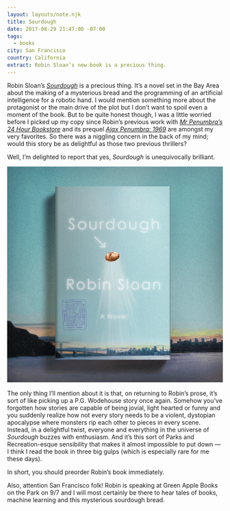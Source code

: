```yaml
---
layout: layouts/note.njk
title: Sourdough
date: 2017-08-29 21:47:00 -07:00
tags:
  - books
city: San Francisco
country: California
extract: Robin Sloan’s new book is a precious thing.
---
```


Robin Sloan’s [_Sourdough_](https://www.robinsloan.com/books/sourdough/) is a precious thing. It’s a novel set in the Bay Area about the making of a mysterious bread and the programming of an artificial intelligence for a robotic hand. I would mention something more about the protagonist or the main drive of the plot but I don’t want to spoil even a moment of the book. But to be quite honest though, I was a little worried before I picked up my copy since Robin’s previous work with [_Mr Penumbra’s 24 Hour Bookstore_](https://www.robinsloan.com/books/penumbra/) and its prequel [_Ajax Penumbra: 1969_](https://www.amazon.com/Ajax-Penumbra-1969-Robin-Sloan/dp/1782395172) are amongst my very favorites. So there was a niggling concern in the back of my mind; would this story be as delightful as those two previous thrillers?

Well, I’m delighted to report that yes, _Sourdough_ is unequivocally brilliant.

![sourdough-cover-animation.gif](/images/sourdough-cover-animation.gif)

The only thing I’ll mention about it is that, on returning to Robin’s prose, it’s sort of like picking up a P.G. Wodehouse story once again. Somehow you’ve forgotten how stories are capable of being jovial, light hearted or funny and you suddenly realize how not every story needs to be a violent, dystopian apocalypse where monsters rip each other to pieces in every scene. Instead, in a delightful twist, everyone and everything in the universe of _Sourdough_ buzzes with enthusiasm. And it’s this sort of Parks and Recreation-esque sensibility that makes it almost impossible to put down — I think I read the book in three big gulps (which is especially rare for me these days).

In short, you should preorder Robin’s book immediately.

Also, attention San Francisco folk! Robin is speaking at Green Apple Books on the Park on 9/7 and I will most certainly be there to hear tales of books, machine learning and this mysterious sourdough bread.
